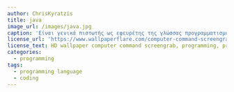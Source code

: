 ```yaml
---
author: ChrisKyratzis
title: java
image_url: /images/java.jpg
caption: 'Είναι γενικά πιστωτής ως εφευρέτης της γλώσσας προγραμματισμού Java το 1991.'
license_url: 'https://www.wallpaperflare.com/computer-command-screengrab-programming-programming-language-wallpaper-pwmqx'
license_text: HD wallpaper computer command screengrab, programming, programming language
categories:
  - programming 
tags:
  - programming language
  - coding
---
```

